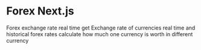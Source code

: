# Forex Next.js
Forex exchange rate real time
get Exchange rate of currencies real time and historical forex rates calculate how much one currency is worth in different currency
